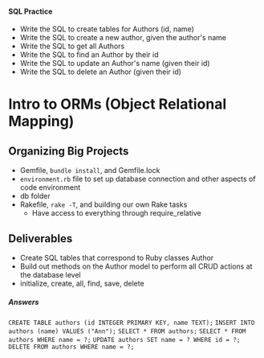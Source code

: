 #### SQL Practice
- Write the SQL to create tables for Authors (id, name)
- Write the SQL to create a new author, given the author's name
- Write the SQL to get all Authors
- Write the SQL to find an Author by their id
- Write the SQL to update an Author's name (given their id)
- Write the SQL to delete an Author (given their id)




















# Intro to ORMs (Object Relational Mapping)

## Organizing Big Projects
- Gemfile, `bundle install`, and Gemfile.lock
- `environment.rb` file to set up database connection and other aspects of code environment
- db folder
- Rakefile, `rake -T`, and building our own Rake tasks
  - Have access to everything through require_relative

## Deliverables
- Create SQL tables that correspond to Ruby classes Author
- Build out methods on the Author model to perform all CRUD actions at the database level
- initialize, create, all, find, save, delete






















##### Answers
`CREATE TABLE authors (id INTEGER PRIMARY KEY, name TEXT);`
`INSERT INTO authors (name) VALUES ("Ann");`
`SELECT * FROM authors;`
`SELECT * FROM authors WHERE name = ?;`
`UPDATE authors SET name = ? WHERE id = ?;`
`DELETE FROM authors WHERE name = ?;`

#
